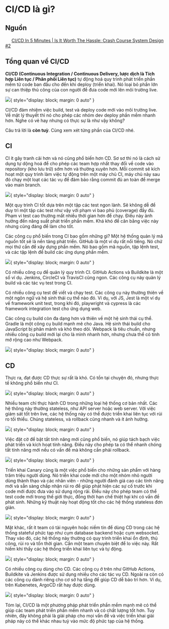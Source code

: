 # CI/CD là gì?

## Nguồn

<img src="../../../img/bytebytego.png" width="16" height="16"/> [CI/CD In 5 Minutes | Is It Worth The Hassle: Crash Course System Design #2](https://www.youtube.com/watch?v=42UP1fxi2SY)

## Tổng quan về CI/CD

**CI/CD (Continuous Integration / Continuous Delivery, lược dịch là Tích hợp Liên tục / Phân phối Liên tục)** tự động hoá quy trình phát triển phần mềm từ code ban đầu cho đến khi deploy (triển khai). Nó loại bỏ phần lớn sự can thiệp thủ công của con người để đưa code mới lên môi trường live.

![](figure1.png){ style="display: block; margin: 0 auto" }

CI/CD đảm nhiệm việc build, test và deploy code mới vào môi trường live. Về mặt lý thuyết thì nó cho phép các nhóm dev deploy phần mềm nhanh hơn. Nghe có vẻ hay nhưng có thực sự là như vậy không?

Câu trả lời là **còn tuỳ**. Cùng xem xét từng phần của CI/CD nhé.

## CI

CI ít gây tranh cãi hơn và nó cũng phổ biến hơn CD. Sơ sơ thì nó là cách sử dụng tự dộng hoá để cho phép các team hợp nhất thay đổi về code vào repository (kho lưu trữ) sớm hơn và thường xuyên hơn. Mỗi commit sẽ kích hoạt một quy trình làm việc tự động trên một máy chủ CI, máy chủ này sau đó chạy một loạt các tác vụ để đảm bảo rằng commit đủ an toàn để merge vào main branch.

![](figure2.png){ style="display: block; margin: 0 auto" }

Một quy trình CI tốt dựa trên một tập các test ngon lành. Sẽ không dễ để duy trì một tập các test như vậy với phạm vi bao phủ (coverage) đầy đủ. Phạm vi test cao thường mất nhiều thời gian hơn để chạy. Điều này ảnh hưởng đến năng suất phát triển phần mềm. Khá khó để cân bằng việc này nhưng cũng đáng để làm cho tốt.

Các công cụ phổ biến trong CI bao gồm những gì? Một hệ thống quản lý mã nguồn tốt sẽ là nền tảng phát triển. GitHub là một ví dụ rất nổi tiếng. Nó chứ mọi thứ cần để xây dựng phần mềm. Nó bao gồm mã nguồn, tập lệnh test, và các tập lệnh để build các ứng dụng phần mềm.

![](figure3.png){ style="display: block; margin: 0 auto" }

Có nhiều công cụ để quản lý quy trình CI. GitHub Actions và Buildkite là một số ví dụ. Jenkins, CircleCI và TravisCI cũng ngon. Các công cụ này quản lý build và các tác vụ test trong CI. 

Có nhiều công cụ test để viết và chạy test. Các công cụ này thường thiên về một ngôn ngữ và hệ sinh thái cụ thể nào đó. Ví dụ, với JS, Jest là một ví dụ về framework unit test, trong khi đó, playwright và cypress là các framework integration test cho ứng dụng web. 

Các công cụ build còn đa dạng hơn và thiên về một hệ sinh thái cụ thể. Gradle là một công cụ build mạnh mẽ cho Java. Hệ sinh thái build cho JavaScript bị phân mảnh và khó theo dõi. Webpack là tiêu chuẩn, nhưng nhiều công cụ build mới lại cho là mình nhanh hơn, nhưng chưa thể có tính mở rộng cao như Webpack.

![](figure4.png){ style="display: block; margin: 0 auto" }

## CD

Thực ra, đạt được CD thực sự rất là khó. Có tồn tại chuyện đó, nhưng thực tế không phổ biến như CI.

![](figure5.png){ style="display: block; margin: 0 auto" }

Nhiều team chỉ thực hành CD trong những loại hệ thống cơ bản nhất. Các hệ thông này thường stateless, như API server hoặc web server. Với việc giám sát tốt trên live, các hệ thống này có thể được triển khai liên tục với rủi ro tối thiểu. Chúng stateless, và rollback cũng nhanh và ít ảnh hưởng.

![](figure6.png){ style="display: block; margin: 0 auto" }

Việc đặt cờ để bật tắt tính năng mới cũng phổ biến, nó giúp tách bạch việc phát triển và kích hoạt tính năng. Điều này cho phép ta có thể nhanh chóng tắt tính năng mới nếu có vấn đề mà không cần phải rollback. 

![](figure7.png){ style="display: block; margin: 0 auto" }

Triển khai Canary cũng là một việc phổ biến cho những sản phẩm với hàng trăm triệu người dùng. Nó triển khai code mới cho một nhóm nhỏ người dùng thành thạo và các nhân viên - những người đánh giá cao các tính năng mới và sẵn sàng chấp nhận rủi ro để giúp phát hiện các sự cố trước khi code mới được đưa vào sử dụng rộng rãi. Điều này cho phép team có thể test code mới trong thế giới thực, đồng thời hạn chế thiệt hại khi có vấn đề phát sinh. Những kỹ thuật này hoạt động tốt cho các hệ thống stateless đơn giản.

![](figure8.png){ style="display: block; margin: 0 auto" }

Mặt khác, rất ít team có tài nguyên hoặc niềm tin để dùng CD trong các hệ thống stateful phức tạp như cụm database backend hoặc cụm websocket. Thay vào đó, các hệ thống này thường có quy trình triển khai ổn định, thủ công, rủi ro và tốn thời gian. Cần một team chuyên biệt để lo việc này. Rất hiếm khi thấy các hệ thống triển khai liên tục và tự động.

![](figure9.png){ style="display: block; margin: 0 auto" }

Có nhiều công cụ dùng cho CD. Các công cụ ở trên như GitHub Actions, Buildkite và Jenkins được sử dụng nhiều cho các tác vụ CD. Ngoài ra còn có các công cụ dành riêng cho cơ sở hạ tầng để giúp CD dễ bảo trì hơn. Ví dụ, trên Kubenetes, ArgoCD rất hay được dùng.

![](figure10.png){ style="display: block; margin: 0 auto" }

Tóm lại, CI/CD là một phương pháp phát triển phần mềm mạnh mẽ có thể giúp các team phát triển phần mềm nhanh và có chất lượng tốt hơn. Tuy nhiên, đây không phải là giải pháp cho mọi vấn đề và việc triển khai giải pháp này có thể khác nhau tuỳ vào mức độ phức tạp của hệ thống.
